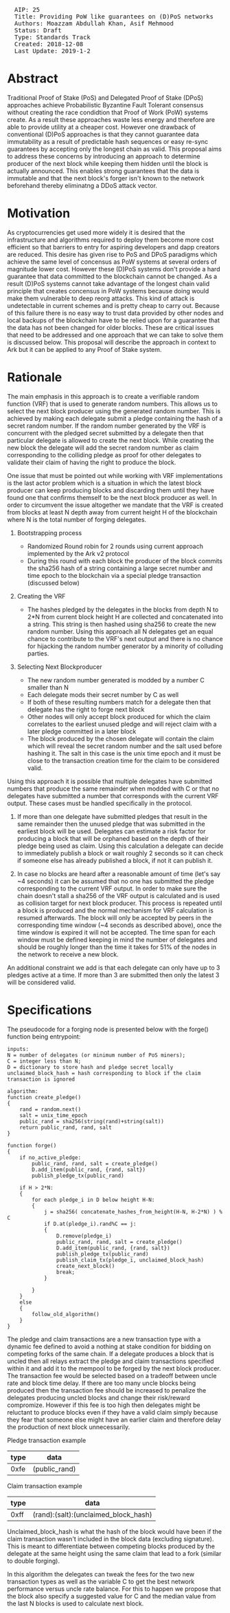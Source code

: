 <pre>
  AIP: 25
  Title: Providing PoW like guarantees on (D)PoS networks
  Authors: Moazzam Abdullah Khan, Asif Mehmood
  Status: Draft
  Type: Standards Track
  Created: 2018-12-08
  Last Update: 2019-1-2
</pre>


Abstract
========

Traditional Proof of Stake (PoS) and Delegated Proof of Stake (DPoS) approaches achieve Probabilistic Byzantine Fault Tolerant consensus without creating the race condidtion that Proof of Work (PoW) systems create. As a result these approaches waste less energy and therefore are able to provide utility at a cheaper cost. However one drawback of conventional (D)PoS approaches is that they cannot guarantee data immutability as a result of predictable hash sequences or easy re-sync guarantees by accepting only the longest chain as valid. This proposal aims to address these concerns by introducing an approach to determine producer of the next block while keeping them hidden until the block is actually announced. This enables strong guarantees that the data is immutable and that the next block's forger isn't known to the network beforehand thereby eliminatng a DDoS attack vector.


Motivation
==========

As cryptocurrencies get used more widely it is desired that the infrastructure and algorithms required to deploy them become more cost efficient so that barriers to entry for aspiring developers and dapp creators are reduced. This desire has given rise to PoS and DPoS paradigms which achieve the same level of concensus as PoW systems at several orders of magnitude lower cost. However these (D)PoS systems don't provide a hard guarantee that data committed to the blockchain cannot be changed. As a result (D)PoS systems cannot take advantage of the longest chain valid principle that creates concensus in PoW systems because doing would make them vulnerable to deep reorg attacks. This kind of attack is undetectable in current schemes and is pretty cheap to carry out. Because of this failure there is no easy way to trust data provided by other nodes and local backups of the blockchain have to be relied upon for a guarantee that the data has not been changed for older blocks. These are critical issues that need to be addressed and one approach that we can take to solve them is discussed below. This proposal will describe the approach in context to Ark but it can be applied to any Proof of Stake system.


Rationale
=========

The main emphasis in this approach is to create a verifiable random function (VRF) that is used to generate random numbers. This allows us to select the next block producer using the generated random number. This is achieved by making each delegate submit a pledge containing the hash of a secret random number. If the random number generated by the VRF is concurrent with the pledged secret submitted by a delegate then that particular delegate is allowed to create the next block. While creating the new block the delegate will add the secret random number as claim corresponding to the colliding pledge as proof for other delegates to validate their claim of having the right to produce the block.

One issue that must be pointed out while working with VRF implementations is the last actor problem which is a situation in which the latest block producer can keep producing blocks and discarding them until they have found one that confirms themself to be the next block producer as well. In order to circumvent the issue altogether we mandate that the VRF is created from blocks at least N depth away from current height H of the blockchain where N is the total number of forging delegates.

1. Bootstrapping process
	* Randomized Round robin for 2 rounds using current approach implemented by the Ark v2 protocol
	* During this round with each block the producer of the block commits the sha256 hash of a string containing a large secret number and time epoch to the blockchain via a special pledge transaction (discussed below)
	
2. Creating the VRF
	* The hashes pledged by the delegates in the blocks from depth N to 2*N from current block height H are collected and concatenated into a string. This string is then hashed using sha256 to create the new random number.  Using this approach all N delegates get an equal chance to contribute to the VRF's next output and there is no chance for hijacking the random number generator by a minority of colluding parties.

3. Selecting Next Blockproducer
	* The new random number generated is modded by a number C smaller than N
	* Each delegate mods their secret number by C as well
	* If both of these resulting numbers match for a delegate then that delegate has the right to forge next block
	* Other nodes will only accept block produced for which the claim correlates to the earliest unused pledge and will reject claim with a later pledge committed in a later block
	* The block produced by the chosen delegate will contain the claim which will reveal the secret random number and the salt used before hashing it. The salt in this case is the unix time epoch and it must be close to the transaction creation time for the claim to be considered valid.

Using this approach it is possible that multiple delegates have submitted numbers that produce the same remainder when modded with C or that no  delegates have submitted a number that corresponds with the current VRF output. These cases must be handled specifically in the protocol.
 
1. If more than one delegate have submitted pledges that result in the same remainder then the unused pledge that was submitted in the earliest block will be used. Delegates can estimate a risk factor for producing a block that will be orphaned based on the depth of their pledge being used as claim. Using this calculation a delegate can decide to immediately publish a block or wait roughly 2 seconds so it can check if someone else has already published a block, if not it can publish it.

2. In case no blocks are heard after a reasonable amount of time (let's say ~4 seconds) it can be assumed that no one has submitted the pledge corresponding to the current VRF output. In order to make sure the chain doesn't stall a sha256 of the VRF output is calculated and is used as collision target for next block producer. This process is repeated until a block is produced and the normal mechanism for VRF calculation is resumed afterwards. The block will only be accepted by peers in the corresponding time window (~4 seconds as described above), once the time window is expired it will not be accepted. The time span for each window must be defined keeping in mind the number of delegates and should be roughly longer than the time it takes for 51% of the nodes in the network to receive a new block.

An additional constraint we add is that each delegate can only have up to 3 pledges active at a time. If more than 3 are submitted then only the latest 3 will be considered valid.

Specifications
==============

The pseudocode for a forging node is presented below with the forge() function being entrypoint:

```
inputs:
N = number of delegates (or minimum number of PoS miners);
C = integer less than N;
D = dictionary to store hash and pledge secret locally
unclaimed_block_hash = hash corresponding to block if the claim transaction is ignored

algorithm:
function create_pledge()
{
	rand = random.next()
	salt = unix_time_epoch
	public_rand = sha256(string(rand)+string(salt))
	return public_rand, rand, salt
}

function forge()
{
	if no_active_pledge:
		public_rand, rand, salt = create_pledge()
		D.add_item(public_rand, {rand, salt})
		publish_pledge_tx(public_rand)

	if H > 2*N:
	{
		for each pledge_i in D below height H-N:
		{
			j = sha256( concatenate_hashes_from_height(H-N, H-2*N) ) % C
			if D.at(pledge_i).rand%C == j:
			{
				D.remove(pledge_i)
				public_rand, rand, salt = create_pledge()
				D.add_item(public_rand, {rand, salt})
				publish_pledge_tx(public_rand)
				publish_claim_tx(pledge_i, unclaimed_block_hash)
				create_next_block()
				break;
			}
		
		}
	}
	else
	{
		follow_old_algorithm()
	}
}
```

The pledge and claim transactions are a new transaction type with a dynamic fee defined to avoid a nothing at stake condition for bidding on competing forks of the same chain. If a delegate produces a block that is uncled then all relays extract the pledge and claim transactions specified within it and add it to the mempool to be forged by the next block producer. The transaction fee would be selected based on a tradeoff between uncle rate and block time delay. If there are too many uncle blocks being produced then the transaction fee should be increased to penalize the delegates producing uncled blocks and change their risk/reward compromize. However if this fee is too high then delegates might be reluctant to produce blocks even if they have a valid claim simply because they fear that someone else might have an earlier claim and therefore delay the production of next block unnecessarily.

Pledge transaction example

| type | data |
|-|-|
| 0xfe | (public_rand) |

Claim transaction example

| type | data |
|-|-|
| 0xff | (rand):(salt):(unclaimed_block_hash) |

Unclaimed_block_hash is what the hash of the block would have been if the claim transaction wasn't included in the block data (excluding signature). This is meant to differentiate between competing blocks produced by the delegate at the same height using the same claim that lead to a fork (similar to double forging).

In this algorithm the delegates can tweak the fees for the two new transaction types as well as the variable C to get the best network performance versus uncle rate balance. For this to happen we propose that the block also specify a suggested value for C and the median value from the last N blocks is used to calculate next block.